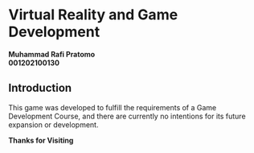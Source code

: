 # <b> Virtual Reality and Game Development </b>

<b> Muhammad Rafi Pratomo </b>
<br>
<b> 001202100130 </b>

<h2> Introduction </h2>
<p> 
This game was developed to fulfill the requirements of a Game Development Course, and there are currently no intentions for its future expansion or development. </p>
<b> Thanks for Visiting</b>
